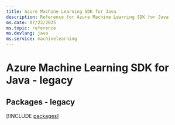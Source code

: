 ```yaml
---
title: Azure Machine Learning SDK for Java
description: Reference for Azure Machine Learning SDK for Java
ms.date: 07/23/2025
ms.topic: reference
ms.devlang: java
ms.service: machinelearning
---
```

# Azure Machine Learning SDK for Java - legacy
## Packages - legacy
[!INCLUDE [packages](machine-learning-index.md)]